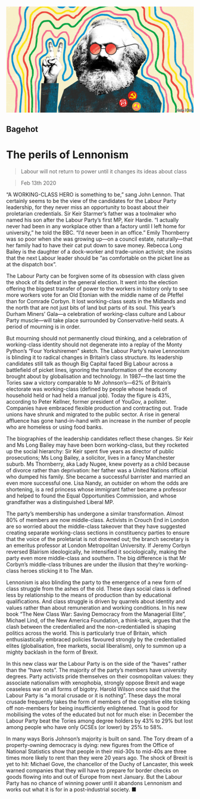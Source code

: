 ![](./images/20200215_BRD000_0.jpg)

## Bagehot

# The perils of Lennonism

> Labour will not return to power until it changes its ideas about class

> Feb 13th 2020

“A  WORKING-CLASS HERO is something to be,” sang John Lennon. That certainly seems to be the view of the candidates for the Labour Party leadership, for they never miss an opportunity to boast about their proletarian credentials. Sir Keir Starmer’s father was a toolmaker who named his son after the Labour Party’s first MP, Keir Hardie. “I actually never had been in any workplace other than a factory until I left home for university,” he told the BBC. “I’d never been in an office.” Emily Thornberry was so poor when she was growing up—on a council estate, naturally—that her family had to have their cat put down to save money. Rebecca Long Bailey is the daughter of a dock-worker and trade-union activist; she insists that the next Labour leader should be “as comfortable on the picket line as at the dispatch box”.

The Labour Party can be forgiven some of its obsession with class given the shock of its defeat in the general election. It went into the election offering the biggest transfer of power to the workers in history only to see more workers vote for an Old Etonian with the middle name of de Pfeffel than for Comrade Corbyn. It lost working-class seats in the Midlands and the north that are not just bits of land but parts of its soul. This year’s Durham Miners’ Gala—a celebration of working-class culture and Labour Party muscle—will take place surrounded by Conservative-held seats. A period of mourning is in order.

But mourning should not permanently cloud thinking, and a celebration of working-class identity should not degenerate into a replay of the Monty Python’s “Four Yorkshiremen” sketch. The Labour Party’s naive Lennonism is blinding it to radical changes in Britain’s class structure. Its leadership candidates still talk as though Big Capital faced Big Labour across a battlefield of picket lines, ignoring the transformation of the economy brought about by globalisation and technology. In 1987—the last time the Tories saw a victory comparable to Mr Johnson’s—62% of Britain’s electorate was working-class (defined by people whose heads of household held or had held a manual job). Today the figure is 43%, according to Peter Kellner, former president of YouGov, a pollster. Companies have embraced flexible production and contracting out. Trade unions have shrunk and migrated to the public sector. A rise in general affluence has gone hand-in-hand with an increase in the number of people who are homeless or using food banks.

The biographies of the leadership candidates reflect these changes. Sir Keir and Ms Long Bailey may have been born working-class, but they rocketed up the social hierarchy: Sir Keir spent five years as director of public prosecutions; Ms Long Bailey, a solicitor, lives in a fancy Manchester suburb. Ms Thornberry, aka Lady Nugee, knew poverty as a child because of divorce rather than deprivation: her father was a United Nations official who dumped his family. She became a successful barrister and married an even more successful one. Lisa Nandy, an outsider on whom the odds are shortening, is a red princess whose immigrant father became a professor and helped to found the Equal Opportunities Commission, and whose grandfather was a distinguished Liberal MP.

The party’s membership has undergone a similar transformation. Almost 80% of members are now middle-class. Activists in Crouch End in London are so worried about the middle-class takeover that they have suggested creating separate working-class sections in constituency parties to ensure that the voice of the proletariat is not drowned out; the branch secretary is an emeritus professor at London Metropolitan University. If Jeremy Corbyn reversed Blairism ideologically, he intensified it sociologically, making the party even more middle-class and southern. The big difference is that Mr Corbyn’s middle-class tribunes are under the illusion that they’re working-class heroes sticking it to The Man.

Lennonism is also blinding the party to the emergence of a new form of class struggle from the ashes of the old. These days social class is defined less by relationship to the means of production than by educational qualifications. And class struggle is driven by quarrels about identity and values rather than about remuneration and working conditions. In his new book “The New Class War: Saving Democracy from the Managerial Elite”, Michael Lind, of the New America Foundation, a think-tank, argues that the clash between the credentialled and the non-credentialled is shaping politics across the world. This is particularly true of Britain, which enthusiastically embraced policies favoured strongly by the credentialled elites (globalisation, free markets, social liberalism), only to summon up a mighty backlash in the form of Brexit.

In this new class war the Labour Party is on the side of the “haves” rather than the “have nots”. The majority of the party’s members have university degrees. Party activists pride themselves on their cosmopolitan values: they associate nationalism with xenophobia, strongly oppose Brexit and wage ceaseless war on all forms of bigotry. Harold Wilson once said that the Labour Party is “a moral crusade or it is nothing”. These days the moral crusade frequently takes the form of members of the cognitive elite ticking off non-members for being insufficiently enlightened. That is good for mobilising the votes of the educated but not for much else: in December the Labour Party beat the Tories among degree holders by 43% to 29% but lost among people who have only GCSEs (or lower) by 25% to 58%.

In many ways Boris Johnson’s majority is built on sand. The Tory dream of a property-owning democracy is dying: new figures from the Office of National Statistics show that people in their mid-30s to mid-40s are three times more likely to rent than they were 20 years ago. The shock of Brexit is yet to hit: Michael Gove, the chancellor of the Duchy of Lancaster, this week warned companies that they will have to prepare for border checks on goods flowing into and out of Europe from next January. But the Labour Party has no chance of winning power until it abandons Lennonism and works out what it is for in a post-industrial society. ■